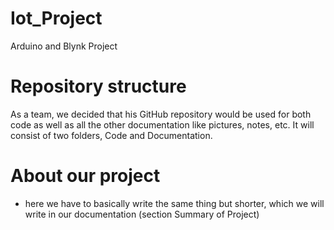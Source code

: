 # Iot_Project
Arduino and Blynk Project

# Repository structure
As a team, we decided that his GitHub repository would be used for both code as well as all the other documentation like pictures, notes, etc.
It will consist of two folders, Code and Documentation.

# About our project
- here we have to basically write the same thing but shorter, which we will write in our documentation (section Summary of Project)
